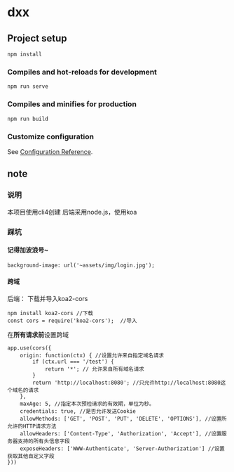 # dxx

## Project setup
```
npm install
```

### Compiles and hot-reloads for development
```
npm run serve
```

### Compiles and minifies for production
```
npm run build
```

### Customize configuration
See [Configuration Reference](https://cli.vuejs.org/config/).


## note
### 说明
本项目使用cli4创建
后端采用node.js，使用koa

### 踩坑
#### 记得加波浪号~
```
background-image: url('~assets/img/login.jpg');
```

#### 跨域
后端：
下载并导入koa2-cors
```
npm install koa2-cors //下载
const cors = require('koa2-cors');  //导入
```
在**所有请求前**设置跨域
```
app.use(cors({
    origin: function(ctx) { //设置允许来自指定域名请求
        if (ctx.url === '/test') {
            return '*'; // 允许来自所有域名请求
        }
        return 'http://localhost:8080'; //只允许http://localhost:8080这个域名的请求
    },
    maxAge: 5, //指定本次预检请求的有效期，单位为秒。
    credentials: true, //是否允许发送Cookie
    allowMethods: ['GET', 'POST', 'PUT', 'DELETE', 'OPTIONS'], //设置所允许的HTTP请求方法
    allowHeaders: ['Content-Type', 'Authorization', 'Accept'], //设置服务器支持的所有头信息字段
    exposeHeaders: ['WWW-Authenticate', 'Server-Authorization'] //设置获取其他自定义字段
}))
```




